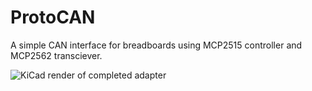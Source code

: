 # ProtoCAN
A simple CAN interface for breadboards using MCP2515 controller and MCP2562 transciever.

![KiCad render of completed adapter](https://raw.githubusercontent.com/zhoob2004/canbus/master/canbus.png)
